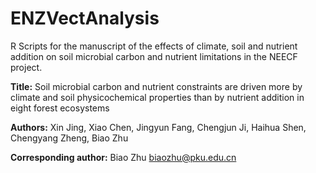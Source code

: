 # ENZVectAnalysis

R Scripts for the manuscript of the effects of climate, soil and nutrient addition on soil microbial carbon and nutrient limitations in the NEECF project.

**Title:** Soil microbial carbon and nutrient constraints are driven more by climate and soil physicochemical properties than by nutrient addition in eight forest ecosystems

**Authors:** Xin Jing, Xiao Chen, Jingyun Fang, Chengjun Ji, Haihua Shen, Chengyang Zheng, Biao Zhu

**Corresponding author:** Biao Zhu <biaozhu@pku.edu.cn>
